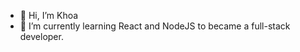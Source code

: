 - 👋 Hi, I’m Khoa
- 🌱 I’m currently learning React and NodeJS to became a full-stack developer.
<!---
L8Duck/L8Duck is a ✨ special ✨ repository because its `README.md` (this file) appears on your GitHub profile.
You can click the Preview link to take a look at your changes.
--->
